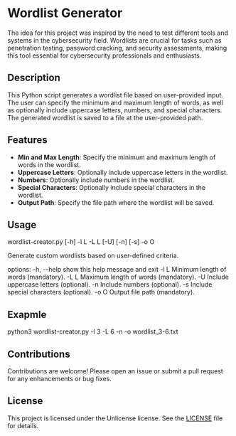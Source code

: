 # Wordlist Generator
The idea for this project was inspired by the need to test different tools and systems in the cybersecurity field. Wordlists are crucial for tasks 
such as penetration testing, password cracking, and security assessments, making this tool essential for cybersecurity professionals and enthusiasts.

## Description

This Python script generates a wordlist file based on user-provided input. The user can specify the minimum and maximum length of words, 
as well as optionally include uppercase letters, numbers, and special characters. 
The generated wordlist is saved to a file at the user-provided path.

## Features

- **Min and Max Length**: Specify the minimum and maximum length of words in the wordlist.
- **Uppercase Letters**: Optionally include uppercase letters in the wordlist.
- **Numbers**: Optionally include numbers in the wordlist.
- **Special Characters**: Optionally include special characters in the wordlist.
- **Output Path**: Specify the file path where the wordlist will be saved.

## Usage
wordlist-creator.py [-h] -l L -L L [-U] [-n] [-s] -o O

Generate custom wordlists based on user-defined criteria.

options:
  -h, --help  show this help message and exit
  -l L        Minimum length of words (mandatory).
  -L L        Maximum length of words (mandatory).
  -U          Include uppercase letters (optional).
  -n          Include numbers (optional).
  -s          Include special characters (optional).
  -o O        Output file path (mandatory).
  
## Exapmle
python3 wordlist-creator.py -l 3 -L 6 -n -o wordlist_3-6.txt

## Contributions
Contributions are welcome! Please open an issue or submit a pull request for any enhancements or bug fixes.

## License
This project is licensed under the Unlicense license. See the [LICENSE](LICENSE) file for details.
